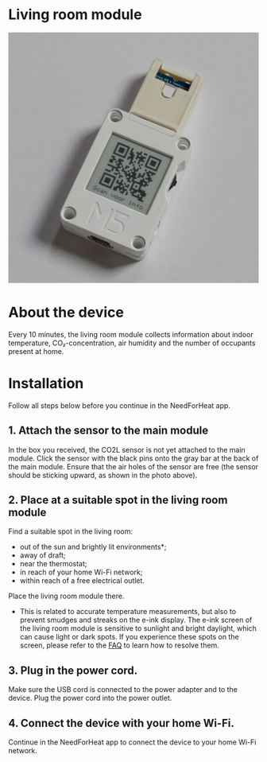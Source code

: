 # Living room module

![device](../assets/device.jpg)

# About the device

Every 10 minutes, the living room module collects information about indoor temperature, CO₂-concentration, air humidity and the number of occupants present at home.
        
# Installation

Follow all steps below before you continue in the NeedForHeat app.
## 1. Attach the sensor to the main module

In the box you received, the CO2L sensor is not yet attached to the main module. Click the sensor with the black pins onto the gray bar at the back of the main module. Ensure that the air holes of the sensor are free (the sensor should be sticking upward, as shown in the photo above).

## 2. Place at a suitable spot in the living room module

Find a suitable spot in the living room:

- out of the sun and brightly lit environments*;
- away of draft;
- near the thermostat;
- in reach of your home Wi-Fi network;
- within reach of a free electrical outlet.

Place the living room module there.

* This is related to accurate temperature measurements, but also to prevent smudges and streaks on the e-ink display. The e-ink screen of the living room module is sensitive to sunlight and bright daylight, which can cause light or dark spots. If you experience these spots on the screen, please refer to the [FAQ](../../faq/) to learn how to resolve them.
## 3. Plug in the power cord.

Make sure the USB cord is connected to the power adapter and to the device. Plug the power cord into the power outlet.

## 4. Connect the device with your home Wi-Fi.

Continue in the NeedForHeat app to connect the device to your home Wi-Fi network.